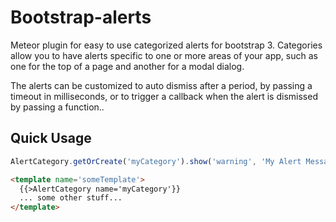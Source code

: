 Bootstrap-alerts
================

Meteor plugin for easy to use categorized alerts for bootstrap 3.  Categories allow you to have alerts specific to one or more areas of your app, such as one for the top of a page and another for a modal dialog.

The alerts can be customized to auto dismiss after a period, by passing a timeout in milliseconds, or to trigger a callback when the alert is dismissed by passing a function..

Quick Usage
-----------

```javascript
AlertCategory.getOrCreate('myCategory').show('warning', 'My Alert Message', 10000, function(alert){console.log('bye bye alert!')};
```

```html
<template name='someTemplate'>
  {{>AlertCategory name='myCategory'}}
  ... some other stuff...
</template>
```

